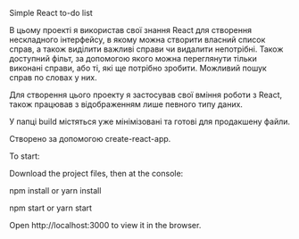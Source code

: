 Simple React to-do list

В цьому проекті я використав свої знання React для створення нескладного інтерфейсу, в якому можна створити
власний список справ, а також виділити важливі справи чи видалити непотрібні.
Також доступний фільт, за допомогою якого можна переглянути тільки виконані справи, або ті, які ще потрібно зробити.
Можливий пошук справ по словах у них.

Для створення цього проекту я застосував свої вміння роботи з React, також працював з відображенням лише певного типу даних.

У папці build містяться уже мінімізовані та готові для продакшену файли.

Створено за допомогою create-react-app.

To start:

Download the project files, then at the console:

npm install or yarn install

npm start or yarn start

Open http://localhost:3000 to view it in the browser.
